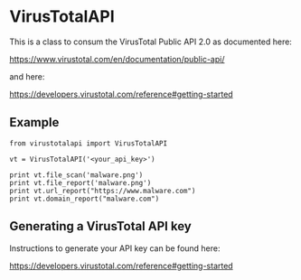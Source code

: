 # VirusTotalAPI
This is a class to consum the VirusTotal Public API 2.0 as documented here:

https://www.virustotal.com/en/documentation/public-api/

and here:

https://developers.virustotal.com/reference#getting-started

## Example

```
from virustotalapi import VirusTotalAPI

vt = VirusTotalAPI('<your_api_key>')

print vt.file_scan('malware.png')
print vt.file_report('malware.png')
print vt.url_report("https://www.malware.com")
print vt.domain_report("malware.com")
```
## Generating a VirusTotal API key

Instructions to generate your API key can be found here:

https://developers.virustotal.com/reference#getting-started
